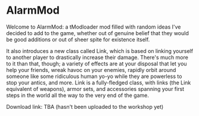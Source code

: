 # AlarmMod
Welcome to AlarmMod: a tModloader mod filled with random ideas I've decided to add to the game, whether out of genuine belief that they would be good additions or out of sheer spite for existence itself.

It also introduces a new class called Link, which is based on linking yourself to another player to drastically increase their damage. There's much more to it than that, though; a variety of effects are at your disposal that let you help your friends, wreak havoc on your enemies, rapidly orbit around someone like some ridiculous human yo-yo while they are powerless to stop your antics, and more. Link is a fully-fledged class, with links (the Link equivalent of weapons), armor sets, and accessories spanning your first steps in the world all the way to the very end of the game.

Download link: TBA (hasn't been uploaded to the workshop yet)
